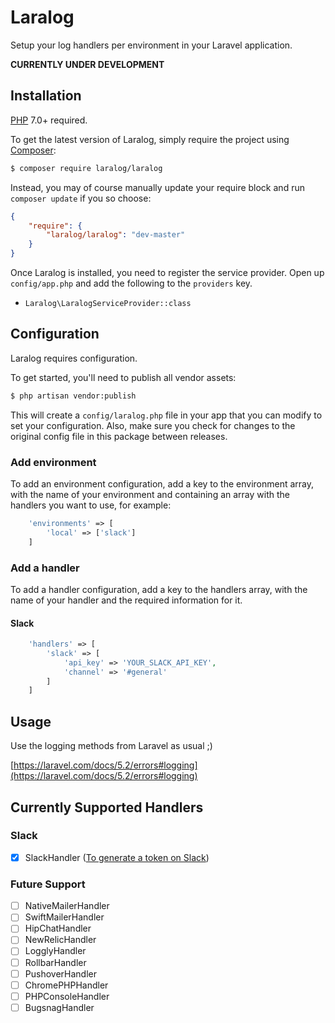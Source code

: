 # Laralog

Setup your log handlers per environment in your Laravel application.

**CURRENTLY UNDER DEVELOPMENT**

## Installation

[PHP](https://php.net) 7.0+ required.

To get the latest version of Laralog, simply require the project using [Composer](https://getcomposer.org):

```bash
$ composer require laralog/laralog
```

Instead, you may of course manually update your require block and run `composer update` if you so choose:

```json
{
    "require": {
        "laralog/laralog": "dev-master"
    }
}
```

Once Laralog is installed, you need to register the service provider. Open up `config/app.php` and add the following to the `providers` key.

* `Laralog\LaralogServiceProvider::class`

## Configuration

Laralog requires configuration.

To get started, you'll need to publish all vendor assets:

```bash
$ php artisan vendor:publish
```

This will create a `config/laralog.php` file in your app that you can modify to set your configuration. 
Also, make sure you check for changes to the original config file in this package between releases.

### Add environment

To add an environment configuration, add a key to the environment array, with the name of your environment and
containing an array with the handlers you want to use, for example: 

```php
    'environments' => [
        'local' => ['slack']
    ]
``` 

### Add a handler

To add a handler configuration, add a key to the handlers array, with the name of your handler and
the required information for it. 

#### Slack

```php
    'handlers' => [
        'slack' => [
            'api_key' => 'YOUR_SLACK_API_KEY',
            'channel' => '#general'
        ]
    ]
``` 

## Usage

Use the logging methods from Laravel as usual ;)

[https://laravel.com/docs/5.2/errors#logging](https://laravel.com/docs/5.2/errors#logging)

## Currently Supported Handlers

### Slack

- [x] SlackHandler ([To generate a token on Slack](https://api.slack.com/web#auth))

### Future Support

- [ ] NativeMailerHandler
- [ ] SwiftMailerHandler
- [ ] HipChatHandler
- [ ] NewRelicHandler
- [ ] LogglyHandler
- [ ] RollbarHandler
- [ ] PushoverHandler
- [ ] ChromePHPHandler
- [ ] PHPConsoleHandler
- [ ] BugsnagHandler